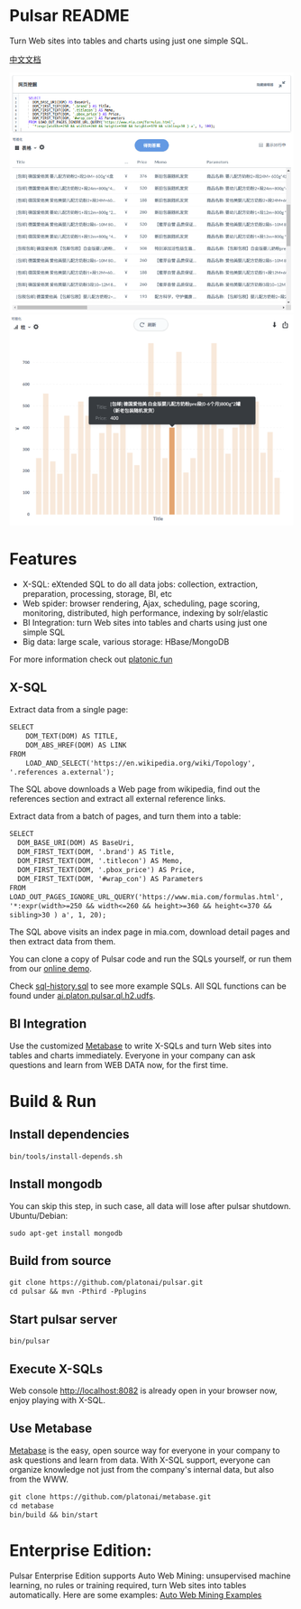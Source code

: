 Pulsar README
===================
Turn Web sites into tables and charts using just one simple SQL.

[中文文档](README.zh.md)

![product-screenshot](docs/images/pulsar-product-screenshot-1.png)
![product-screenshot](docs/images/pulsar-product-screenshot-2.png)

# Features
- X-SQL: eXtended SQL to do all data jobs: collection, extraction, preparation, processing, storage, BI, etc
- Web spider: browser rendering, Ajax, scheduling, page scoring, monitoring, distributed, high performance, indexing by solr/elastic
- BI Integration: turn Web sites into tables and charts using just one simple SQL
- Big data: large scale, various storage: HBase/MongoDB

For more information check out [platonic.fun](http://platonic.fun)

## X-SQL
Extract data from a single page:

    SELECT
        DOM_TEXT(DOM) AS TITLE,
        DOM_ABS_HREF(DOM) AS LINK
    FROM
        LOAD_AND_SELECT('https://en.wikipedia.org/wiki/Topology', '.references a.external');

The SQL above downloads a Web page from wikipedia, find out the references section and extract all external reference links.

Extract data from a batch of pages, and turn them into a table:

    SELECT
      DOM_BASE_URI(DOM) AS BaseUri,
      DOM_FIRST_TEXT(DOM, '.brand') AS Title,
      DOM_FIRST_TEXT(DOM, '.titlecon') AS Memo,
      DOM_FIRST_TEXT(DOM, '.pbox_price') AS Price,
      DOM_FIRST_TEXT(DOM, '#wrap_con') AS Parameters
    FROM LOAD_OUT_PAGES_IGNORE_URL_QUERY('https://www.mia.com/formulas.html', '*:expr(width>=250 && width<=260 && height>=360 && height<=370 && sibling>30 ) a', 1, 20);

The SQL above visits an index page in mia.com, download detail pages and then extract data from them.

You can clone a copy of Pulsar code and run the SQLs yourself, or run them from our [online demo](http://bi.platonic.fun/question/65).

Check [sql-history.sql](https://github.com/platonai/pulsar/blob/master/sql-history.sql) to see more example SQLs. All SQL functions can be found under [ai.platon.pulsar.ql.h2.udfs](https://github.com/platonai/pulsar/tree/master/pulsar-ql-server/src/main/kotlin/fun/platonic/pulsar/ql/h2/udfs).

## BI Integration
Use the customized [Metabase](https://github.com/platonai/metabase) to write X-SQLs and turn 
Web sites into tables and charts immediately.
Everyone in your company can ask questions and learn from WEB DATA now, for the first time.

# Build & Run
## Install dependencies
    bin/tools/install-depends.sh
## Install mongodb
You can skip this step, in such case, all data will lose after pulsar shutdown.
Ubuntu/Debian:

    sudo apt-get install mongodb
## Build from source
    git clone https://github.com/platonai/pulsar.git
    cd pulsar && mvn -Pthird -Pplugins
## Start pulsar server
    bin/pulsar
## Execute X-SQLs
Web console [http://localhost:8082](http://localhost:8082) is already open in your browser now, enjoy playing with X-SQL.

## Use Metabase
[Metabase](https://github.com/platonai/metabase) is the easy, open source way for everyone in your company to ask questions and learn from data.
With X-SQL support, everyone can organize knowledge not just from the company's internal data, but also
from the WWW.

    git clone https://github.com/platonai/metabase.git
    cd metabase
    bin/build && bin/start

# Enterprise Edition:

Pulsar Enterprise Edition supports Auto Web Mining: unsupervised machine learning, no rules or training required, 
turn Web sites into tables automatically. Here are some examples: [Auto Web Mining Examples](http://bi.platonic.fun/dashboard/20)
